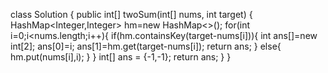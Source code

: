 class Solution {
    public int[] twoSum(int[] nums, int target) {
        HashMap<Integer,Integer> hm=new HashMap<>();
        for(int i=0;i<nums.length;i++){
            if(hm.containsKey(target-nums[i])){
                int ans[]=new int[2];
                ans[0]=i;
                ans[1]=hm.get(target-nums[i]);
                return ans;
            }
            else{
                hm.put(nums[i],i);
            }
        }
        int[] ans = {-1,-1};
        return ans;
    }
}